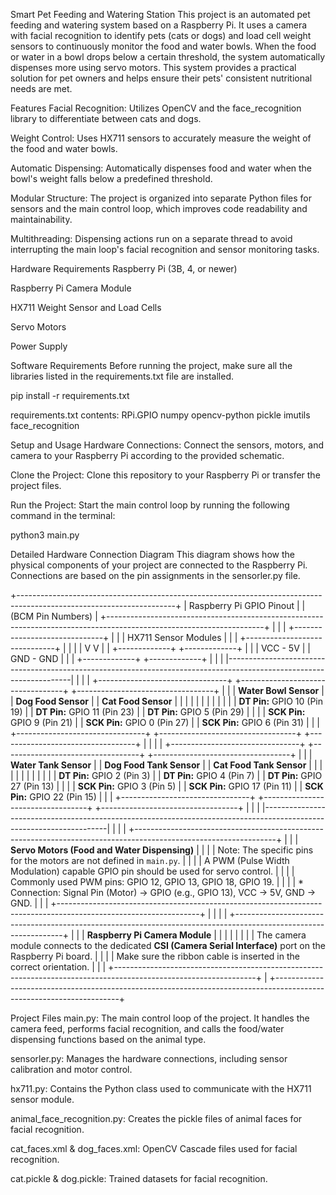 Smart Pet Feeding and Watering Station
This project is an automated pet feeding and watering system based on a Raspberry Pi. It uses a camera with facial recognition to identify pets (cats or dogs) and load cell weight sensors to continuously monitor the food and water bowls. When the food or water in a bowl drops below a certain threshold, the system automatically dispenses more using servo motors. This system provides a practical solution for pet owners and helps ensure their pets' consistent nutritional needs are met.

Features
Facial Recognition: Utilizes OpenCV and the face_recognition library to differentiate between cats and dogs.

Weight Control: Uses HX711 sensors to accurately measure the weight of the food and water bowls.

Automatic Dispensing: Automatically dispenses food and water when the bowl's weight falls below a predefined threshold.

Modular Structure: The project is organized into separate Python files for sensors and the main control loop, which improves code readability and maintainability.

Multithreading: Dispensing actions run on a separate thread to avoid interrupting the main loop's facial recognition and sensor monitoring tasks.

Hardware Requirements
Raspberry Pi (3B, 4, or newer)

Raspberry Pi Camera Module

HX711 Weight Sensor and Load Cells

Servo Motors

Power Supply

Software Requirements
Before running the project, make sure all the libraries listed in the requirements.txt file are installed.

pip install -r requirements.txt


requirements.txt contents:
RPi.GPIO
numpy
opencv-python
pickle
imutils
face_recognition


Setup and Usage
Hardware Connections: Connect the sensors, motors, and camera to your Raspberry Pi according to the provided schematic.

Clone the Project: Clone this repository to your Raspberry Pi or transfer the project files.

Run the Project: Start the main control loop by running the following command in the terminal:

python3 main.py


Detailed Hardware Connection Diagram
This diagram shows how the physical components of your project are connected to the Raspberry Pi. Connections are based on the pin assignments in the sensorler.py file.

+---------------------------------------------------------------------------------------------------------------------+
|                                                  Raspberry Pi GPIO Pinout                                           |
|                                                   (BCM Pin Numbers)                                                 |
+---------------------------------------------------------------------------------------------------------------------+
|                                                                                                                     |
|                                         +------------------------------+                                            |
|                                         |       HX711 Sensor Modules       |                                            |
|                                         +------------------------------+                                            |
|                                                                                                                     |
|                                           V                             V                                           |
|                                    +-------------+               +-------------+                                    |
|                                    |   VCC - 5V  |               |  GND - GND  |                                    |
|                                    +-------------+               +-------------+                                    |
|                                                                                                                     |
|---------------------------------------------------------------------------------------------------------------------|
|                                                                                                                     |
| +--------------------------------+ +----------------------------------+ +----------------------------------+       |
| | **Water Bowl Sensor** | | **Dog Food Sensor** | | **Cat Food Sensor** |       |
| |                                | |                                  | |                                  |       |
| | **DT Pin:** GPIO 10 (Pin 19)   | | **DT Pin:** GPIO 11 (Pin 23)     | | **DT Pin:** GPIO 5 (Pin 29)      |       |
| | **SCK Pin:** GPIO 9 (Pin 21)   | | **SCK Pin:** GPIO 0 (Pin 27)     | | **SCK Pin:** GPIO 6 (Pin 31)     |       |
| +--------------------------------+ +----------------------------------+ +----------------------------------+       |
|                                                                                                                     |
| +--------------------------------+ +----------------------------------+ +----------------------------------+       |
| | **Water Tank Sensor** | | **Dog Food Tank Sensor** | | **Cat Food Tank Sensor** |       |
| |                                | |                                  | |                                  |       |
| | **DT Pin:** GPIO 2 (Pin 3)     | | **DT Pin:** GPIO 4 (Pin 7)       | | **DT Pin:** GPIO 27 (Pin 13)     |       |
| | **SCK Pin:** GPIO 3 (Pin 5)    | | **SCK Pin:** GPIO 17 (Pin 11)    | | **SCK Pin:** GPIO 22 (Pin 15)    |       |
| +--------------------------------+ +----------------------------------+ +----------------------------------+       |
|                                                                                                                     |
|---------------------------------------------------------------------------------------------------------------------|
|                                                                                                                     |
| +-----------------------------------------------------------------------------------------------------------------+ |
| | **Servo Motors (Food and Water Dispensing)** | |
| | Note: The specific pins for the motors are not defined in `main.py`.                                            | |
| | A PWM (Pulse Width Modulation) capable GPIO pin should be used for servo control.                               | |
| | Commonly used PWM pins: GPIO 12, GPIO 13, GPIO 18, GPIO 19.                                                     | |
| | * Connection: Signal Pin (Motor) -> GPIO (e.g., GPIO 13), VCC -> 5V, GND -> GND.                                 | |
| +-----------------------------------------------------------------------------------------------------------------+ |
|                                                                                                                     |
| +-----------------------------------------------------------------------------------------------------------------+ |
| | **Raspberry Pi Camera Module** | |
| |                                                                                                                 | |
| | The camera module connects to the dedicated **CSI (Camera Serial Interface)** port on the Raspberry Pi board.  | |
| | Make sure the ribbon cable is inserted in the correct orientation.                                              | |
| +-----------------------------------------------------------------------------------------------------------------+ |
+---------------------------------------------------------------------------------------------------------------------+

Project Files
main.py: The main control loop of the project. It handles the camera feed, performs facial recognition, and calls the food/water dispensing functions based on the animal type.

sensorler.py: Manages the hardware connections, including sensor calibration and motor control.

hx711.py: Contains the Python class used to communicate with the HX711 sensor module.

animal_face_recognition.py: Creates the pickle files of animal faces for facial recognition.

cat_faces.xml & dog_faces.xml: OpenCV Cascade files used for facial recognition.

cat.pickle & dog.pickle: Trained datasets for facial recognition.

